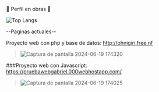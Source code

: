 🚧 Perfil en obras 🚧

![Top Langs](https://github-readme-stats.vercel.app/api/top-langs/?username=SkynoDore&layout=compact)

--Paginas actuales--

Proyecto web con php y base de datos: 
http://ohnigiri.free.nf 

>![Captura de pantalla 2024-06-19 174320](https://github.com/SkynoDore/SkynoDore/assets/40807192/146f4589-0b09-48f4-8374-520f7a933499)



###Proyecto web con Javascript: 
https://pruebawebgabriel.000webhostapp.com/
>![Captura de pantalla 2024-06-19 174025](https://github.com/SkynoDore/SkynoDore/assets/40807192/e738de2d-a34c-447f-9ef4-5d68177c3928)

